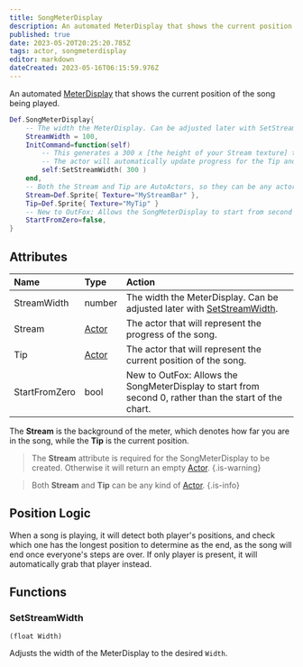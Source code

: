 ```yaml
---
title: SongMeterDisplay
description: An automated MeterDisplay that shows the current position of the song being played.
published: true
date: 2023-05-20T20:25:20.785Z
tags: actor, songmeterdisplay
editor: markdown
dateCreated: 2023-05-16T06:15:59.976Z
---
```


An automated [MeterDisplay](/en/dev/actors/actortypes/meterdisplay) that shows the current position of the song being played.

```lua
Def.SongMeterDisplay{
	-- The width the MeterDisplay. Can be adjusted later with SetStreamWidth.
	StreamWidth = 100,
	InitCommand=function(self)
		-- This generates a 300 x [the height of your Stream texture] that will define the current progress of whatever song is currently being played.
		-- The actor will automatically update progress for the Tip and the Stream.
		self:SetStreamWidth( 300 )
	end,
	-- Both the Stream and Tip are AutoActors, so they can be any actor type.
	Stream=Def.Sprite{ Texture="MyStreamBar" },
	Tip=Def.Sprite{ Texture="MyTip" }
	-- New to OutFox: Allows the SongMeterDisplay to start from second 0, rather than the restart of the 
	StartFromZero=false,
}
```

## Attributes

| Name | Type | Action |
| :--- | :--- | :----- |
StreamWidth | number | The width the MeterDisplay. Can be adjusted later with [SetStreamWidth](#setstreamwidth).
Stream | [Actor](/en/dev/actors/actortypes/actor) | The actor that will represent the progress of the song.
Tip | [Actor](/en/dev/actors/actortypes/actor) | The actor that will represent the current position of the song.
StartFromZero | bool | New to OutFox: Allows the SongMeterDisplay to start from second 0, rather than the start of the chart.

The **Stream** is the background of the meter, which denotes how far you are in the song, while the **Tip** is the current position.

> The **Stream** attribute is required for the SongMeterDisplay to be created. Otherwise it will return an empty [Actor](/en/dev/actors/actortypes/actor).
{.is-warning}

> Both **Stream** and **Tip** can be any kind of [Actor](/en/dev/actors/actortypes).
{.is-info}

## Position Logic

When a song is playing, it will detect both player's positions, and check which one has the longest position to determine as the end, as the song will end once everyone's steps are over. If only player is present, it will automatically grab that player instead.

## Functions

### SetStreamWidth
`(float Width)`

Adjusts the width of the MeterDisplay to the desired `Width`.